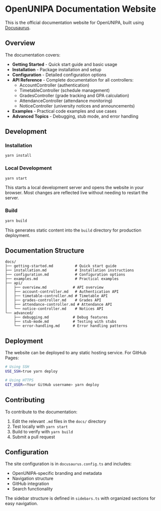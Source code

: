 # OpenUNIPA Documentation Website

This is the official documentation website for OpenUNIPA, built using [Docusaurus](https://docusaurus.io/).

## Overview

The documentation covers:

- **Getting Started** - Quick start guide and basic usage
- **Installation** - Package installation and setup
- **Configuration** - Detailed configuration options
- **API Reference** - Complete documentation for all controllers:
  - AccountController (authentication)
  - TimetableController (schedule management)
  - GradesController (grade tracking and GPA calculation)
  - AttendanceController (attendance monitoring)
  - NoticeController (university notices and announcements)
- **Examples** - Practical code examples and use cases
- **Advanced Topics** - Debugging, stub mode, and error handling

## Development

### Installation

```bash
yarn install
```

### Local Development

```bash
yarn start
```

This starts a local development server and opens the website in your browser. Most changes are reflected live without needing to restart the server.

### Build

```bash
yarn build
```

This generates static content into the `build` directory for production deployment.

## Documentation Structure

```
docs/
├── getting-started.md          # Quick start guide
├── installation.md             # Installation instructions
├── configuration.md            # Configuration options
├── examples.md                 # Practical examples
├── api/
│   ├── overview.md            # API overview
│   ├── account-controller.md   # Authentication API
│   ├── timetable-controller.md # Timetable API
│   ├── grades-controller.md    # Grades API
│   ├── attendance-controller.md # Attendance API
│   └── notice-controller.md    # Notices API
└── advanced/
    ├── debugging.md           # Debug features
    ├── stub-mode.md           # Testing with stubs
    └── error-handling.md      # Error handling patterns
```

## Deployment

The website can be deployed to any static hosting service. For GitHub Pages:

```bash
# Using SSH
USE_SSH=true yarn deploy

# Using HTTPS
GIT_USER=<Your GitHub username> yarn deploy
```

## Contributing

To contribute to the documentation:

1. Edit the relevant `.md` files in the `docs/` directory
2. Test locally with `yarn start`
3. Build to verify with `yarn build`
4. Submit a pull request

## Configuration

The site configuration is in `docusaurus.config.ts` and includes:

- OpenUNIPA-specific branding and metadata
- Navigation structure
- GitHub integration
- Search functionality

The sidebar structure is defined in `sidebars.ts` with organized sections for easy navigation.
